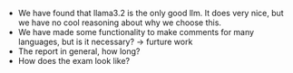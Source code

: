* We have found that llama3.2 is the only good llm. It does very nice, but we have no cool reasoning about why we choose this.
* We have made some functionality to make comments for many languages, but is it necessary? -> furture work 
* The report in general, how long?
* How does the exam look like?
